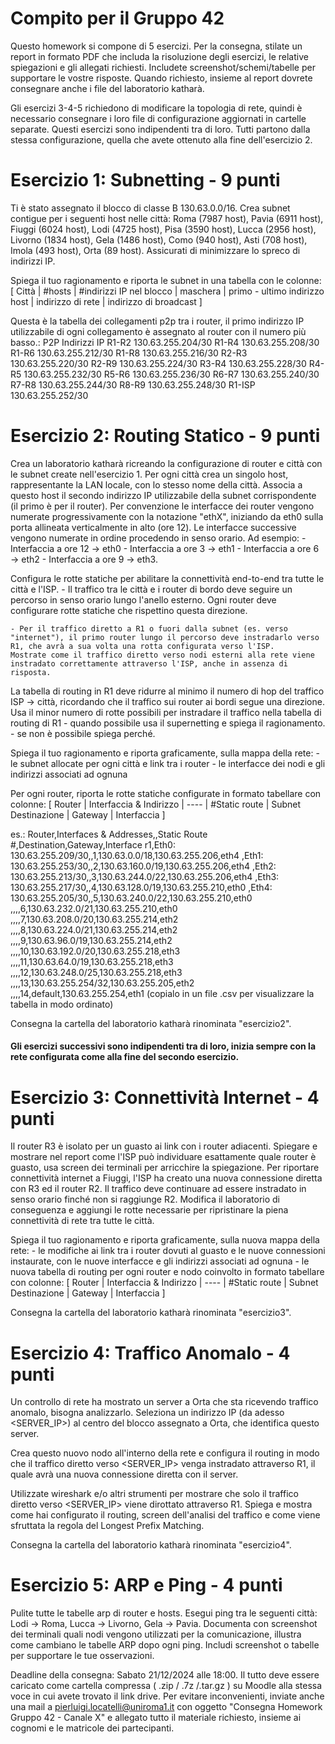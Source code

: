 
# Compito per il Gruppo 42

Questo homework si compone di 5 esercizi.
Per la consegna, stilate un report in formato PDF che includa la risoluzione degli esercizi, le relative spiegazioni e gli allegati richiesti.
Includete screenshot/schemi/tabelle per supportare le vostre risposte.
Quando richiesto, insieme al report dovrete consegnare anche i file del laboratorio katharà.

Gli esercizi 3-4-5 richiedono di modificare la topologia di rete,
quindi è necessario consegnare i loro file di configurazione aggiornati in cartelle separate. 
Questi esercizi sono indipendenti tra di loro.
Tutti partono dalla stessa configurazione, quella che avete ottenuto alla fine dell'esercizio 2.

# Esercizio 1: Subnetting - 9 punti
Ti è stato assegnato il blocco di classe B 130.63.0.0/16.
Crea subnet contigue per i seguenti host nelle città:
Roma (7987 host),
Pavia (6911 host),
Fiuggi (6024 host),
Lodi (4725 host),
Pisa (3590 host),
Lucca (2956 host),
Livorno (1834 host),
Gela (1486 host),
Como (940 host),
Asti (708 host),
Imola (493 host),
Orta (89 host).
Assicurati di minimizzare lo spreco di indirizzi IP. 

Spiega il tuo ragionamento e riporta le subnet in una tabella con le colonne:
[ Città | #hosts | #indirizzi IP nel blocco | maschera | primo - ultimo indirizzo host | indirizzo di rete | indirizzo di broadcast ]


Questa è la tabella dei collegamenti p2p tra i router, il primo indirizzo IP utilizzabile di ogni collegamento è assegnato al router con il numero più basso.:
P2P	       Indirizzi IP
R1-R2	130.63.255.204/30
R1-R4	130.63.255.208/30
R1-R6	130.63.255.212/30
R1-R8	130.63.255.216/30
R2-R3	130.63.255.220/30
R2-R9	130.63.255.224/30
R3-R4	130.63.255.228/30
R4-R5	130.63.255.232/30
R5-R6	130.63.255.236/30
R6-R7	130.63.255.240/30
R7-R8	130.63.255.244/30
R8-R9	130.63.255.248/30
R1-ISP	130.63.255.252/30


# Esercizio 2: Routing Statico - 9 punti

Crea un laboratorio katharà ricreando la configurazione di router e città con le subnet create nell'esercizio 1. 
Per ogni città crea un singolo host, rappresentante la LAN locale, con lo stesso nome della città.
Associa a questo host il secondo indirizzo IP utilizzabile della subnet corrispondente (il primo è per il router).
Per convenzione le interfacce dei router vengono numerate progressivamente con la notazione "ethX",
iniziando da eth0 sulla porta allineata verticalmente in alto (ore 12).
Le interfacce successive vengono numerate in ordine procedendo in senso orario. 
Ad esempio:
    - Interfaccia a ore 12 → eth0
    - Interfaccia a ore 3 → eth1
    - Interfaccia a ore 6 → eth2
    - Interfaccia a ore 9 → eth3.


Configura le rotte statiche per abilitare la connettività end-to-end tra tutte le città e l'ISP.
    - Il traffico tra le città e i router di bordo deve seguire un percorso in senso orario lungo l'anello esterno. 
    Ogni router deve configurare rotte statiche che rispettino questa direzione.

    - Per il traffico diretto a R1 o fuori dalla subnet (es. verso "internet"), il primo router lungo il percorso deve instradarlo verso R1, che avrà a sua volta una rotta configurata verso l'ISP.
    Mostrate come il traffico diretto verso nodi esterni alla rete viene instradato correttamente attraverso l'ISP, anche in assenza di risposta. 

La tabella di routing in R1 deve ridurre al minimo il numero di hop del traffico ISP -> città, ricordando che il traffico sui router ai bordi segue una direzione. 
Usa il minor numero di rotte possibili per instradare il traffico nella tabella di routing di R1 
    - quando possibile usa il supernetting e spiega il ragionamento.
    - se non è possibile spiega perché.

Spiega il tuo ragionamento e riporta graficamente, sulla mappa della rete:
    - le subnet allocate per ogni città e link tra i router
    - le interfacce dei nodi e gli indirizzi associati ad ognuna

Per ogni router, riporta le rotte statiche configurate in formato tabellare con colonne: 
[ Router | Interfaccia & Indirizzo | ---- | #Static route | Subnet Destinazione | Gateway | Interfaccia ]

es.: 
Router,Interfaces & Addresses,,Static Route #,Destination,Gateway,Interface
r1,Eth0: 130.63.255.209/30,,1,130.63.0.0/18,130.63.255.206,eth4
,Eth1: 130.63.255.253/30,,2,130.63.160.0/19,130.63.255.206,eth4
,Eth2: 130.63.255.213/30,,3,130.63.244.0/22,130.63.255.206,eth4
,Eth3: 130.63.255.217/30,,4,130.63.128.0/19,130.63.255.210,eth0
,Eth4: 130.63.255.205/30,,5,130.63.240.0/22,130.63.255.210,eth0
,,,,6,130.63.232.0/21,130.63.255.210,eth0
,,,,7,130.63.208.0/20,130.63.255.214,eth2
,,,,8,130.63.224.0/21,130.63.255.214,eth2
,,,,9,130.63.96.0/19,130.63.255.214,eth2
,,,,10,130.63.192.0/20,130.63.255.218,eth3
,,,,11,130.63.64.0/19,130.63.255.218,eth3
,,,,12,130.63.248.0/25,130.63.255.218,eth3
,,,,13,130.63.255.254/32,130.63.255.205,eth2
,,,,14,default,130.63.255.254,eth1
(copialo in un file .csv per visualizzare la tabella in modo ordinato)

Consegna la cartella del laboratorio katharà rinominata "esercizio2".

#### Gli esercizi successivi sono indipendenti tra di loro, inizia sempre con la rete configurata come alla fine del secondo esercizio. #####

# Esercizio 3: Connettività Internet - 4 punti
Il router R3 è isolato per un guasto ai link con i router adiacenti. 
Spiegare e mostrare nel report come l'ISP può individuare esattamente quale router è guasto, usa screen dei terminali per arricchire la spiegazione.
Per riportare connettività internet a Fiuggi, l'ISP ha creato una nuova connessione diretta con R3 ed il router R2.
Il traffico deve continuare ad essere instradato in senso orario finché non si raggiunge R2. 
Modifica il laboratorio di conseguenza e aggiungi le rotte necessarie per ripristinare la piena connettività di rete tra tutte le città. 

Spiega il tuo ragionamento e riporta graficamente, sulla nuova mappa della rete:
    - le modifiche ai link tra i router dovuti al guasto e le nuove connessioni instaurate, con le nuove interfacce e gli indirizzi associati ad ognuna
    - le nuova tabella di routing per ogni router e nodo coinvolto in formato tabellare con colonne: 
    [ Router | Interfaccia & Indirizzo | ---- | #Static route | Subnet Destinazione | Gateway | Interfaccia ]

Consegna la cartella del laboratorio katharà rinominata "esercizio3".


# Esercizio 4: Traffico Anomalo - 4 punti
Un controllo di rete ha mostrato un server a Orta che sta ricevendo traffico anomalo, bisogna analizzarlo. 
Seleziona un indirizzo IP (da adesso <SERVER_IP>) al centro del blocco assegnato a Orta, che identifica questo server. 

Crea questo nuovo nodo all'interno della rete e configura il routing in modo che il traffico diretto verso <SERVER_IP> venga instradato attraverso R1, il quale avrà una nuova connessione diretta con il server.

Utilizzate wireshark e/o altri strumenti per mostrare che solo il traffico diretto verso <SERVER_IP> viene dirottato attraverso R1.
Spiega e mostra come hai configurato il routing, screen dell'analisi del traffico e come viene sfruttata la regola del Longest Prefix Matching.

Consegna la cartella del laboratorio katharà rinominata "esercizio4".

# Esercizio 5: ARP e Ping - 4 punti
Pulite tutte le tabelle arp di router e hosts. Esegui ping tra le seguenti città: Lodi -> Roma, Lucca -> Livorno, Gela -> Pavia.
Documenta con screenshot dei terminali quali nodi vengono utilizzati per la comunicazione, illustra come cambiano le tabelle ARP dopo ogni ping. Includi screenshot o tabelle per supportare le tue osservazioni.

Deadline della consegna: Sabato 21/12/2024 alle 18:00. 
Il tutto deve essere caricato come cartella compressa ( .zip / .7z /.tar.gz ) su Moodle alla stessa voce in cui avete trovato il link drive. 
Per evitare inconvenienti, inviate anche una mail a pierluigi.locatelli@uniroma1.it con oggetto "Consegna Homework Gruppo 42 - Canale X" e allegato tutto il materiale richiesto, insieme ai cognomi e le matricole dei partecipanti.